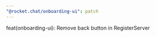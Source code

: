 ```yaml
---
"@rocket.chat/onboarding-ui": patch
---
```


feat(onboarding-ui): Remove back button in RegisterServer
